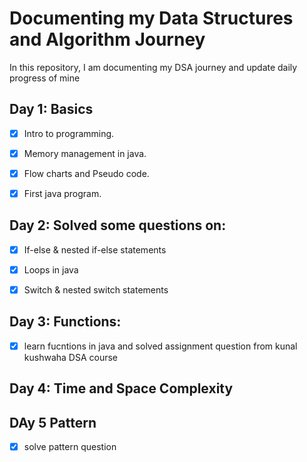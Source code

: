 # Documenting my Data Structures and Algorithm Journey


In this repository, I am documenting my DSA journey and 
update daily progress of mine 

## Day 1: Basics
- [x] Intro to programming.
- [x] Memory management in java.
- [x] Flow charts and Pseudo code.
- [x] First java program.


## Day 2: Solved some questions on:
 
- [x] If-else & nested if-else statements
- [x] Loops in java
- [x] Switch & nested switch statements


## Day 3: Functions:
- [x] learn fucntions in java and solved 
assignment question from kunal kushwaha DSA course


## Day 4: Time and Space Complexity


## DAy 5 Pattern 
- [x] solve pattern question



